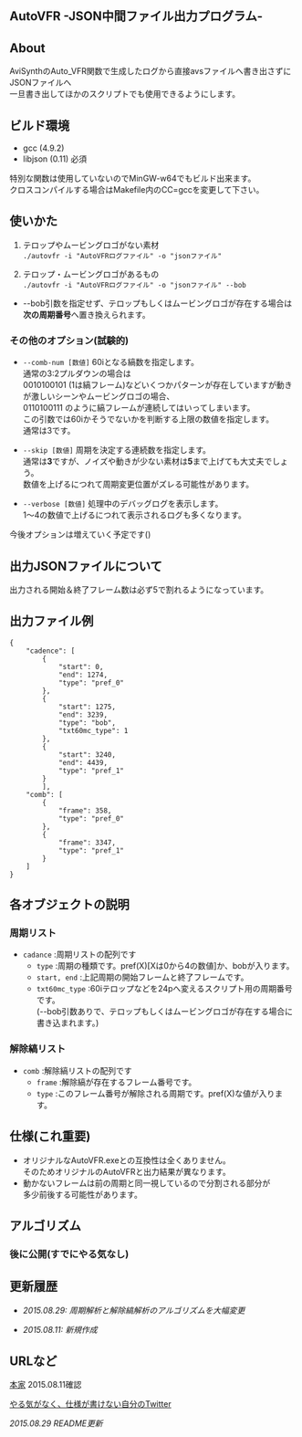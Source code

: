 AutoVFR -JSON中間ファイル出力プログラム-
---------------

About
----------
AviSynthのAuto_VFR関数で生成したログから直接avsファイルへ書き出さずにJSONファイルへ  
一旦書き出してほかのスクリプトでも使用できるようにします。  

ビルド環境
----------
* gcc (4.9.2)
* libjson (0.11) 必須  

特別な関数は使用していないのでMinGW-w64でもビルド出来ます。  
クロスコンパイルする場合はMakefile内のCC=gccを変更して下さい。

使いかた
----------
1. テロップやムービングロゴがない素材  
  `./autovfr -i "AutoVFRログファイル" -o "jsonファイル"`

2. テロップ・ムービングロゴがあるもの  
  `./autovfr -i "AutoVFRログファイル" -o "jsonファイル" --bob`

* --bob引数を指定せず、テロップもしくはムービングロゴが存在する場合は**次の周期番号**へ置き換えられます。  

### その他のオプション(試験的) ###
+ `--comb-num [数値]` 60iとなる縞数を指定します。  
  通常の3:2プルダウンの場合は  
  0010100101 (1は縞フレーム)などいくつかパターンが存在していますが動きが激しいシーンやムービングロゴの場合、  
  0110100111 のように縞フレームが連続してはいってしまいます。  
  この引数では60iかそうでないかを判断する上限の数値を指定します。  
  通常は3です。  

+ `--skip [数値]` 周期を決定する連続数を指定します。  
  通常は**3**ですが、ノイズや動きが少ない素材は**5**まで上げても大丈夫でしょう。  
  数値を上げるにつれて周期変更位置がズレる可能性があります。

+ `--verbose [数値]` 処理中のデバッグログを表示します。  
  1〜4の数値で上げるにつれて表示されるログも多くなります。  

今後オプションは増えていく予定です()  

出力JSONファイルについて
----------
出力される開始＆終了フレーム数は必ず5で割れるようになっています。  

## 出力ファイル例 ##

    {
        "cadence": [
            {
                "start": 0,
                "end": 1274,
                "type": "pref_0"
            },
            {
                "start": 1275,
                "end": 3239,
                "type": "bob",
                "txt60mc_type": 1
            },
            {
                "start": 3240,
                "end": 4439,
                "type": "pref_1"
            }
            ],
        "comb": [
            {
                "frame": 358,
                "type": "pref_0"
            },
            {
                "frame": 3347,
                "type": "pref_1"
            }
        ]
    }

## 各オブジェクトの説明 ##

### 周期リスト ###

* `cadance` :周期リストの配列です  
  + `type` :周期の種類です。pref(X)[Xは0から4の数値]か、bobが入ります。  
  + `start, end` :上記周期の開始フレームと終了フレームです。  
  + `txt60mc_type` :60iテロップなどを24pへ変えるスクリプト用の周期番号です。  
    (--bob引数ありで、テロップもしくはムービングロゴが存在する場合に書き込まれます。)  

### 解除縞リスト ###

* `comb` :解除縞リストの配列です  
  + `frame` :解除縞が存在するフレーム番号です。  
  + `type` :このフレーム番号が解除される周期です。pref(X)な値が入ります。  


仕様(これ重要)
----------
* オリジナルなAutoVFR.exeとの互換性は全くありません。  
  そのためオリジナルのAutoVFRと出力結果が異なります。  
* 動かないフレームは前の周期と同一視しているので分割される部分が  
  多少前後する可能性があります。  

アルゴリズム
----------
### 後に公開(すでにやる気なし) ###

更新履歴
----------
* *2015.08.29: 周期解析と解除縞解析のアルゴリズムを大幅変更*  

* *2015.08.11: 新規作成*  

URLなど
----------

[本家](http://putin999.blog.fc2.com/ "メモ置き場") 2015.08.11確認  

[やる気がなく、仕様が書けない自分のTwitter](https://twitter.com/amanelia)  

*2015.08.29 README更新*
